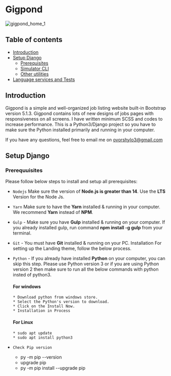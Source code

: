 # Gigpond

![gigpond_home_1](https://user-images.githubusercontent.com/104790363/231290539-64715f7f-0136-4cd8-ac5c-d79f5eb84dae.png)

## Table of contents
- [Introduction](#Introduction)
- [Setup Django](#Setup-Django)
  * [Prerequisites](#Prerequisites)
  * [Simulator CLI](#simulator-cli)
  * [Other utilities](#other-utilities)
- [Language services and Tests](#language-services-and-tests)

## Introduction
Gigpond is a simple and well-organized job listing website built-in Bootstrap version 5.1.3.
Gigpond contains lots of new designs of jobs pages with responsiveness on all screens.
I have written minimum SCSS and codes to increase performance.
This is a Python3/Django project so you have to make sure the Python installed primarily and running in your computer.

If you have any questions, feel free to email me on ovorshylo3@gmail.com
## Setup Django
### Prerequuisites
Please follow below steps to install and setup all prerequisites:

  - `Nodejs` 
    Make sure the version of **Node.js is greater than 14**. Use the **LTS** Version for the Node Js.

  - `Yarn`
    Make sure to have the **Yarn** installed & running in your computer. We recommend **Yarn** instead of **NPM**.

  - `Gulp` - Make sure you have **Gulp** installed & running on your computer. If you already installed gulp, run command **npm install -g gulp** from your terminal.

  - `Git` - You must have **Git** installed & running on your PC. Installation For setting up the Landing theme, follow the below process.

  - `Python` - If you already have installed **Python** on your computer, you can skip this step. Please use Python version 3 or if you are using Python version 2 then make sure to run all the below commands with python insted of python3.

      #### For windows
        * Download python from windows store.
        * Select the Python's version to download.
        * Click on the Install Now.
        * Installation in Process

      #### For Linux
        * sudo apt update
        * sudo apt install python3

  - `Check Pip version`
    * py -m pip --version
    * upgrade pip
    * py -m pip install --upgrade pip